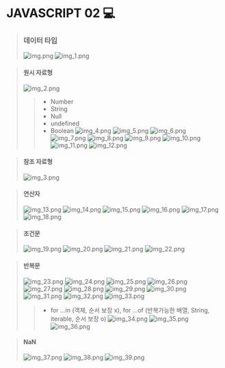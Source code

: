 # JAVASCRIPT 02 💻

> ### 데이터 타입
> ![img.png](img.png)
> ![img_1.png](img_1.png)

> #### 원시 자료형
> ![img_2.png](img_2.png)
>> - Number
>> - String
>> - Null
>> - undefined
>> - Boolean
> ![img_4.png](img_4.png)
> ![img_5.png](img_5.png)
> ![img_6.png](img_6.png)
> ![img_7.png](img_7.png)
> ![img_8.png](img_8.png)
> ![img_9.png](img_9.png)
> ![img_10.png](img_10.png)
> ![img_11.png](img_11.png)
> ![img_12.png](img_12.png)


> #### 참조 자료형
> ![img_3.png](img_3.png)

> #### 연산자
> ![img_13.png](img_13.png)
> ![img_14.png](img_14.png)
> ![img_15.png](img_15.png)
> ![img_16.png](img_16.png)
> ![img_17.png](img_17.png)
> ![img_18.png](img_18.png)

> #### 조건문
> ![img_19.png](img_19.png)
> ![img_20.png](img_20.png)
> ![img_21.png](img_21.png)
> ![img_22.png](img_22.png)

> #### 반복문
> ![img_23.png](img_23.png)
> ![img_24.png](img_24.png)
> ![img_25.png](img_25.png)
> ![img_26.png](img_26.png)
> ![img_27.png](img_27.png)
> ![img_28.png](img_28.png)
> ![img_29.png](img_29.png)
> ![img_30.png](img_30.png)
> ![img_31.png](img_31.png)
> ![img_32.png](img_32.png)
> ![img_33.png](img_33.png)
>> - for ...in (객체, 순서 보장 x), for ...of (반복가능한 배열, String, iterable, 순서 보장 o)
> ![img_34.png](img_34.png)
> ![img_35.png](img_35.png)
> ![img_36.png](img_36.png)

> #### NaN
> ![img_37.png](img_37.png)
> ![img_38.png](img_38.png)
> ![img_39.png](img_39.png)